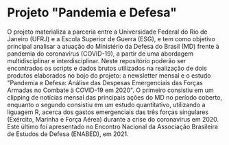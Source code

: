 # Projeto "Pandemia e Defesa"

O projeto materializa a parceria entre a Universidade Federal do Rio de Janeiro (UFRJ) e a Escola Superior de Guerra (ESG), e tem como objetivo principal analisar a atuação do Ministério da Defesa do Brasil (MD) frente à pandemia do coronavírus (COVID-19), a partir de uma abordagem multidisciplinar e interdisciplinar. Neste repositório poderão ser encontrados os scripts e dados brutos utilizados na realização de dois produtos elaborados no bojo do projeto: a newsletter mensal e o estudo "Pandemia e Defesa: Análise das Despesas Emergenciais das Forças Armadas no Combate à COVID-19 em 2020". O primeiro consistiu em um clipping de notícias mensal das principais ações do MD no período coberto, enquanto o segundo consistiu em um estudo quantitativo, utilizando a liguagem R, acerca dos gastos emergenciais das três forças singulares (Exército, Marinha e Força Aérea) durante a crise do coronavirus em 2020. Este último foi apresentado no Encontro Nacional da Associação Brasileira de Estudos de Defesa (ENABED), em 2021.

